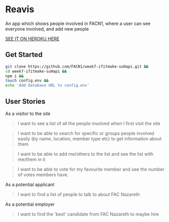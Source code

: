 # Reavis
An app which shows people involved in FACN1, where a user can see everyone involved, and add new people

[SEE IT ON HEROKU HERE](https://reavis.herokuapp.com/)

## Get Started
```bash
git clone https://github.com/FACN1/week7-ifitmake-suHapi.git &&
cd week7-ifitmake-suHapi &&
npm i &&
touch config.env &&
echo 'Add database URL to config.env'
```

## User Stories

As a visitor to the site

> I want to see a list of all the people involved when I first visit the site

> I want to be able to search for specific or groups people involved easily (by name, location, member type etc) to get information about them

> I want to be able to add me/others to the list and see the list with me/them in it

> I want to be able to vote for my favourite member and see the number of votes members have.

As a potential applicant

> I want to find a list of people to talk to about FAC Nazareth

As a potential employer

> I want to find the 'best' candidate from FAC Nazareth to maybe hire
